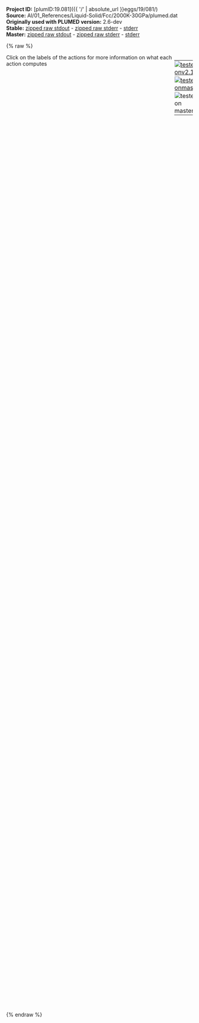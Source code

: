 **Project ID:** [plumID:19.081]({{ '/' | absolute_url }}eggs/19/081/)  
**Source:** Al/01_References/Liquid-Solid/Fcc/2000K-30GPa/plumed.dat  
**Originally used with PLUMED version:** 2.6-dev  
**Stable:** [zipped raw stdout](plumed.dat.plumed.stdout.txt.zip) - [zipped raw stderr](plumed.dat.plumed.stderr.txt.zip) - [stderr](plumed.dat.plumed.stderr)  
**Master:** [zipped raw stdout](plumed.dat.plumed_master.stdout.txt.zip) - [zipped raw stderr](plumed.dat.plumed_master.stderr.txt.zip) - [stderr](plumed.dat.plumed_master.stderr)  

{% raw %}
<div style="width: 100%; float:left">
<div style="width: 90%; float:left" id="value_details_data/Al/01_References/Liquid-Solid/Fcc/2000K-30GPa/plumed.dat"> Click on the labels of the actions for more information on what each action computes </div>
<div style="width: 10%; float:left"><table><tr><td style="padding:1px"><a href="plumed.dat.plumed.stderr"><img src="https://img.shields.io/badge/v2.10-failed-red.svg" alt="tested onv2.10" /></a></td></tr><tr><td style="padding:1px"><a href="plumed.dat.plumed_master.stderr"><img src="https://img.shields.io/badge/master-failed-red.svg" alt="tested onmaster" /></a></td></tr><tr><td style="padding:1px"><img src="https://img.shields.io/badge/with-LOAD-yellow.svg" alt="tested on master" /></td></tr>
</table></div></div>
<pre style="width=97%;">
<span class="plumedtooltip" style="color:blue"># vim:ft=plumed<span class="right">Enables syntax highlighting for PLUMED files in vim. See <a href="https://www.plumed.org/doc-master/user-doc/html/_vim_syntax.html">here for more details. </a><i></i></span></span>
<br/><span class="plumedtooltip" style="color:green">RESTART<span class="right">Activate restart. <a href="https://www.plumed.org/doc-master/user-doc/html/_r_e_s_t_a_r_t.html" style="color:green">More details</a><i></i></span></span>
<br/><span style="display:none;" id="data/Al/01_References/Liquid-Solid/Fcc/2000K-30GPa/plumed.dat">The RESTART action with label <b></b> calculates something</span><span class="plumedtooltip" style="color:green">LOAD<span class="right">Loads a library, possibly defining new actions. <a href="https://www.plumed.org/doc-master/user-doc/html/_l_o_a_d.html" style="color:green">More details</a><i></i></span></span> <span class="plumedtooltip">FILE<span class="right">file to be loaded<i></i></span></span>=<b name="data/Al/01_References/Liquid-Solid/Fcc/2000K-30GPa/plumed.dat">../../../../../RefCV.cpp</b>

<b name="data/Al/01_References/Liquid-Solid/Fcc/2000K-30GPa/plumed.datenergy" onclick='showPath("data/Al/01_References/Liquid-Solid/Fcc/2000K-30GPa/plumed.dat","data/Al/01_References/Liquid-Solid/Fcc/2000K-30GPa/plumed.datenergy","data/Al/01_References/Liquid-Solid/Fcc/2000K-30GPa/plumed.datenergy","brown")'>energy</b>: <span class="plumedtooltip" style="color:green">ENERGY<span class="right">Calculate the total potential energy of the simulation box. <a href="https://www.plumed.org/doc-master/user-doc/html/_e_n_e_r_g_y.html" style="color:green">More details</a><i></i></span></span>
<br/><span style="display:none;" id="data/Al/01_References/Liquid-Solid/Fcc/2000K-30GPa/plumed.datenergy">The ENERGY action with label <b>energy</b> calculates something</span><b name="data/Al/01_References/Liquid-Solid/Fcc/2000K-30GPa/plumed.datvol" onclick='showPath("data/Al/01_References/Liquid-Solid/Fcc/2000K-30GPa/plumed.dat","data/Al/01_References/Liquid-Solid/Fcc/2000K-30GPa/plumed.datvol","data/Al/01_References/Liquid-Solid/Fcc/2000K-30GPa/plumed.datvol","brown")'>vol</b>: <span class="plumedtooltip" style="color:green">VOLUME<span class="right">Calculate the volume of the simulation box. <a href="https://www.plumed.org/doc-master/user-doc/html/_v_o_l_u_m_e.html" style="color:green">More details</a><i></i></span></span>
<br/><span style="display:none;" id="data/Al/01_References/Liquid-Solid/Fcc/2000K-30GPa/plumed.datvol">The VOLUME action with label <b>vol</b> calculates the volume of simulation box</span><span class="plumedtooltip" style="color:green">REFCV<span class="right">This action is not part of PLUMED and was included by using a LOAD command <a href="https://www.plumed.org/doc-master/user-doc/html/_l_o_a_d.html" style="color:green">More details</a><i></i></span></span> ...
 SPECIES=1-256
 SIGMA=0.04
 LATTICE_CONSTANTS=0.38
 CRYSTAL_STRUCTURE=FCC
 LABEL=<b name="data/Al/01_References/Liquid-Solid/Fcc/2000K-30GPa/plumed.datrefcv" onclick='showPath("data/Al/01_References/Liquid-Solid/Fcc/2000K-30GPa/plumed.dat","data/Al/01_References/Liquid-Solid/Fcc/2000K-30GPa/plumed.datrefcv","data/Al/01_References/Liquid-Solid/Fcc/2000K-30GPa/plumed.datrefcv","brown")'>refcv</b>
 MORE_THAN={RATIONAL R_0=0.5 NN=12 MM=24}
 MEAN
... REFCV
<br/><span style="color:blue" class="comment"># Construct a bias potential using VES</span>
<span style="color:blue" class="comment">#</span>
<span style="color:blue" class="comment"># Basis functions</span>
<br/><b name="data/Al/01_References/Liquid-Solid/Fcc/2000K-30GPa/plumed.datbf1" onclick='showPath("data/Al/01_References/Liquid-Solid/Fcc/2000K-30GPa/plumed.dat","data/Al/01_References/Liquid-Solid/Fcc/2000K-30GPa/plumed.datbf1","data/Al/01_References/Liquid-Solid/Fcc/2000K-30GPa/plumed.datbf1","brown")'>bf1</b>: <span class="plumedtooltip" style="color:green">BF_LEGENDRE<span class="right">Legendre polynomials basis functions. <a href="https://www.plumed.org/doc-master/user-doc/html/_b_f__l_e_g_e_n_d_r_e.html" style="color:green">More details</a><i></i></span></span> <span class="plumedtooltip">ORDER<span class="right">The order of the basis function expansion<i></i></span></span>=20 <span class="plumedtooltip">MINIMUM<span class="right">The minimum of the interval on which the basis functions are defined<i></i></span></span>=0.0 <span class="plumedtooltip">MAXIMUM<span class="right">The maximum of the interval on which the basis functions are defined<i></i></span></span>=256.0

<span style="color:blue" class="comment"># Target distribution</span>
<span style="display:none;" id="data/Al/01_References/Liquid-Solid/Fcc/2000K-30GPa/plumed.datbf1">The BF_LEGENDRE action with label <b>bf1</b> calculates something</span><b name="data/Al/01_References/Liquid-Solid/Fcc/2000K-30GPa/plumed.dattd_welltemp" onclick='showPath("data/Al/01_References/Liquid-Solid/Fcc/2000K-30GPa/plumed.dat","data/Al/01_References/Liquid-Solid/Fcc/2000K-30GPa/plumed.dattd_welltemp","data/Al/01_References/Liquid-Solid/Fcc/2000K-30GPa/plumed.dattd_welltemp","brown")'>td_welltemp</b>: <span class="plumedtooltip" style="color:green">TD_WELLTEMPERED<span class="right">Well-tempered target distribution (dynamic). <a href="https://www.plumed.org/doc-master/user-doc/html/_t_d__w_e_l_l_t_e_m_p_e_r_e_d.html" style="color:green">More details</a><i></i></span></span> <span class="plumedtooltip">BIASFACTOR<span class="right">The bias factor used for the well-tempered distribution<i></i></span></span>=50

<span style="color:blue" class="comment"># Expansion</span>
<br/><span style="display:none;" id="data/Al/01_References/Liquid-Solid/Fcc/2000K-30GPa/plumed.dattd_welltemp">The TD_WELLTEMPERED action with label <b>td_welltemp</b> calculates something</span><span class="plumedtooltip" style="color:green">VES_LINEAR_EXPANSION<span class="right">Linear basis set expansion bias. <a href="https://www.plumed.org/doc-master/user-doc/html/_v_e_s__l_i_n_e_a_r__e_x_p_a_n_s_i_o_n.html" style="color:green">More details</a><i></i></span></span> ...
 <span class="plumedtooltip">ARG<span class="right">the labels of the scalars on which the bias will act<i></i></span></span>=refcv.morethan
 <span class="plumedtooltip">BASIS_FUNCTIONS<span class="right">the label of the one dimensional basis functions that should be used<i></i></span></span>=<b name="data/Al/01_References/Liquid-Solid/Fcc/2000K-30GPa/plumed.datbf1">bf1</b>
 <span class="plumedtooltip">TEMP<span class="right">the system temperature - this is needed if the MD code does not pass the temperature to PLUMED<i></i></span></span>=1500.0
 <span class="plumedtooltip">GRID_BINS<span class="right">the number of bins used for the grid<i></i></span></span>=300
 <span class="plumedtooltip">TARGET_DISTRIBUTION<span class="right">the label of the target distribution to be used<i></i></span></span>=<b name="data/Al/01_References/Liquid-Solid/Fcc/2000K-30GPa/plumed.dattd_welltemp">td_welltemp</b>
 <span class="plumedtooltip">LABEL<span class="right">a label for the action so that its output can be referenced in the input to other actions<i></i></span></span>=<b name="data/Al/01_References/Liquid-Solid/Fcc/2000K-30GPa/plumed.datb1" onclick='showPath("data/Al/01_References/Liquid-Solid/Fcc/2000K-30GPa/plumed.dat","data/Al/01_References/Liquid-Solid/Fcc/2000K-30GPa/plumed.datb1","data/Al/01_References/Liquid-Solid/Fcc/2000K-30GPa/plumed.datb1","brown")'>b1</b>
... VES_LINEAR_EXPANSION
<br/><span style="color:blue" class="comment"># Optimization algorithm</span>
<br/><span style="display:none;" id="data/Al/01_References/Liquid-Solid/Fcc/2000K-30GPa/plumed.datb1">The VES_LINEAR_EXPANSION action with label <b>b1</b> calculates the following quantities:<table  align="center" frame="void" width="95%" cellpadding="5%"><tr><td width="5%"><b> Quantity </b>  </td><td><b> Description </b> </td></tr><tr><td width="5%">b1.bias</td><td>the instantaneous value of the bias potential</td></tr><tr><td width="5%">b1.force2</td><td>the instantaneous value of the squared force due to this bias potential</td></tr></table></span><span class="plumedtooltip" style="color:green">OPT_DUMMY<span class="right">Dummy optimizer for debugging. <a href="https://www.plumed.org/doc-master/user-doc/html/_o_p_t__d_u_m_m_y.html" style="color:green">More details</a><i></i></span></span> ...
  <span class="plumedtooltip">BIAS<span class="right">the label of the VES bias to be optimized<i></i></span></span>=<b name="data/Al/01_References/Liquid-Solid/Fcc/2000K-30GPa/plumed.datb1">b1</b>
  <span class="plumedtooltip">STRIDE<span class="right">the frequency of updating the coefficients given in the number of MD steps<i></i></span></span>=500
  <span class="plumedtooltip">LABEL<span class="right">a label for the action so that its output can be referenced in the input to other actions<i></i></span></span>=<b name="data/Al/01_References/Liquid-Solid/Fcc/2000K-30GPa/plumed.dato1" onclick='showPath("data/Al/01_References/Liquid-Solid/Fcc/2000K-30GPa/plumed.dat","data/Al/01_References/Liquid-Solid/Fcc/2000K-30GPa/plumed.dato1","data/Al/01_References/Liquid-Solid/Fcc/2000K-30GPa/plumed.dato1","brown")'>o1</b>
  <span class="plumedtooltip">COEFFS_OUTPUT<span class="right"> how often the coefficients should be written to file<i></i></span></span>=10
... OPT_DUMMY
<br/><span style="display:none;" id="data/Al/01_References/Liquid-Solid/Fcc/2000K-30GPa/plumed.dato1">The OPT_DUMMY action with label <b>o1</b> calculates the following quantities:<table  align="center" frame="void" width="95%" cellpadding="5%"><tr><td width="5%"><b> Quantity </b>  </td><td><b> Description </b> </td></tr><tr><td width="5%">o1.value</td><td>a scalar</td></tr></table></span><span class="plumedtooltip" style="color:green">Q6<span class="right">Calculate sixth order Steinhardt parameters. <a href="https://www.plumed.org/doc-master/user-doc/html/_q6.html" style="color:green">More details</a><i></i></span></span> <span class="plumedtooltip">SPECIES<span class="right">this keyword is used for colvars such as coordination number<i></i></span></span>=1-256 <span class="plumedtooltip">SWITCH<span class="right">the switching function that it used in the construction of the contact matrix<i></i></span></span>={CUBIC D_0=0.25 D_MAX=0.35} <span class="plumedtooltip">VMEAN<span class="right"> calculate the norm of the mean vector<i></i></span></span> <span class="plumedtooltip">LABEL<span class="right">a label for the action so that its output can be referenced in the input to other actions<i></i></span></span>=<b name="data/Al/01_References/Liquid-Solid/Fcc/2000K-30GPa/plumed.datq6" onclick='showPath("data/Al/01_References/Liquid-Solid/Fcc/2000K-30GPa/plumed.dat","data/Al/01_References/Liquid-Solid/Fcc/2000K-30GPa/plumed.datq6","data/Al/01_References/Liquid-Solid/Fcc/2000K-30GPa/plumed.datq6","brown")'>q6</b>
<span style="display:none;" id="data/Al/01_References/Liquid-Solid/Fcc/2000K-30GPa/plumed.datq6">The Q6 action with label <b>q6</b> calculates the following quantities:<table  align="center" frame="void" width="95%" cellpadding="5%"><tr><td width="5%"><b> Quantity </b>  </td><td><b> Description </b> </td></tr><tr><td width="5%">q6._vmean</td><td>the norm of the mean vector</td></tr><tr><td width="5%">q6.value</td><td>the norms of the vectors of spherical harmonic coefficients</td></tr></table></span><b name="data/Al/01_References/Liquid-Solid/Fcc/2000K-30GPa/plumed.datdiff" onclick='showPath("data/Al/01_References/Liquid-Solid/Fcc/2000K-30GPa/plumed.dat","data/Al/01_References/Liquid-Solid/Fcc/2000K-30GPa/plumed.datdiff","data/Al/01_References/Liquid-Solid/Fcc/2000K-30GPa/plumed.datdiff","brown")'>diff</b>: <span class="plumedtooltip" style="color:green">MATHEVAL<span class="right">An alias to the CUSTOM function that can also be used to calaculate combinations of variables using a custom expression. <a href="https://www.plumed.org/doc-master/user-doc/html/_m_a_t_h_e_v_a_l.html" style="color:green">More details</a><i></i></span></span> <span class="plumedtooltip">ARG<span class="right">the values input to this function<i></i></span></span>=<b name="data/Al/01_References/Liquid-Solid/Fcc/2000K-30GPa/plumed.datq6">q6.vmean</b>,refcv.mean <span class="plumedtooltip">FUNC<span class="right">the function you wish to evaluate<i></i></span></span>=(x-0.064)/(0.461-0.064)-(y-0.251)/(0.752-0.251) <span class="plumedtooltip">PERIODIC<span class="right">if the output of your function is periodic then you should specify the periodicity of the function<i></i></span></span>=NO
<span style="display:none;" id="data/Al/01_References/Liquid-Solid/Fcc/2000K-30GPa/plumed.datdiff">The MATHEVAL action with label <b>diff</b> calculates the following quantities:<table  align="center" frame="void" width="95%" cellpadding="5%"><tr><td width="5%"><b> Quantity </b>  </td><td><b> Description </b> </td></tr><tr><td width="5%">diff.value</td><td>an arbitrary function</td></tr></table></span><span class="plumedtooltip" style="color:green">UPPER_WALLS<span class="right">Defines a wall for the value of one or more collective variables, <a href="https://www.plumed.org/doc-master/user-doc/html/_u_p_p_e_r__w_a_l_l_s.html" style="color:green">More details</a><i></i></span></span> <span class="plumedtooltip">ARG<span class="right">the arguments on which the bias is acting<i></i></span></span>=<b name="data/Al/01_References/Liquid-Solid/Fcc/2000K-30GPa/plumed.datdiff">diff</b> <span class="plumedtooltip">AT<span class="right">the positions of the wall<i></i></span></span>=0.05 <span class="plumedtooltip">KAPPA<span class="right">the force constant for the wall<i></i></span></span>=500000 <span class="plumedtooltip">EXP<span class="right"> the powers for the walls<i></i></span></span>=2 <span class="plumedtooltip">LABEL<span class="right">a label for the action so that its output can be referenced in the input to other actions<i></i></span></span>=<b name="data/Al/01_References/Liquid-Solid/Fcc/2000K-30GPa/plumed.datuwall" onclick='showPath("data/Al/01_References/Liquid-Solid/Fcc/2000K-30GPa/plumed.dat","data/Al/01_References/Liquid-Solid/Fcc/2000K-30GPa/plumed.datuwall","data/Al/01_References/Liquid-Solid/Fcc/2000K-30GPa/plumed.datuwall","brown")'>uwall</b>
<br/><span style="display:none;" id="data/Al/01_References/Liquid-Solid/Fcc/2000K-30GPa/plumed.datuwall">The UPPER_WALLS action with label <b>uwall</b> calculates the following quantities:<table  align="center" frame="void" width="95%" cellpadding="5%"><tr><td width="5%"><b> Quantity </b>  </td><td><b> Description </b> </td></tr><tr><td width="5%">uwall.bias</td><td>the instantaneous value of the bias potential</td></tr><tr><td width="5%">uwall.force2</td><td>the instantaneous value of the squared force due to this bias potential</td></tr></table></span><span class="plumedtooltip" style="color:green">PRINT<span class="right">Print quantities to a file. <a href="https://www.plumed.org/doc-master/user-doc/html/_p_r_i_n_t.html" style="color:green">More details</a><i></i></span></span> <span class="plumedtooltip">ARG<span class="right">the labels of the values that you would like to print to the file<i></i></span></span>=* <span class="plumedtooltip">FILE<span class="right">the name of the file on which to output these quantities<i></i></span></span>=COLVAR <span class="plumedtooltip">STRIDE<span class="right"> the frequency with which the quantities of interest should be output<i></i></span></span>=500
</pre>
{% endraw %}
